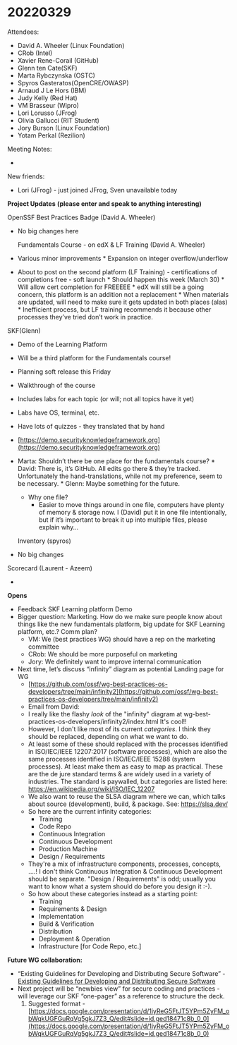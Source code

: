 # 20220329

Attendees:

* David A. Wheeler (Linux Foundation)
* CRob (Intel)
* Xavier Rene-Corail (GitHub)
* Glenn ten Cate(SKF)
* Marta Rybczynska (OSTC)
* Spyros Gasteratos(OpenCRE/OWASP)
* Arnaud J Le Hors (IBM)
* Judy Kelly (Red Hat)
* VM Brasseur (Wipro)
* Lori Lorusso (JFrog)
* Olivia Gallucci (RIT Student) 
* Jory Burson (Linux Foundation)
* Yotam Perkal (Rezilion)

Meeting Notes:

* 

New friends:

* Lori (JFrog) - just joined JFrog, Sven unavailable today

**Project Updates**
**(please enter and speak to anything interesting)**

OpenSSF Best Practices Badge (David A. Wheeler)

* No big changes here

    Fundamentals Course - on edX & LF Training (David A. Wheeler)

* Various minor improvements
        * Expansion on integer overflow/underflow
* About to post on the second platform (LF Training) - certifications of completions free - soft launch
        * Should happen this week (March 30)
        * Will allow cert completion for FREEEEE
        * edX will still be a going concern, this platform is an addition not a replacement
        * When materials are updated, will need to make sure it gets updated in both places (alas)
            * Inefficient process, but LF training recommends it because other processes they’ve tried don’t work in practice.

SKF(Glenn)

* Demo of the Learning Platform
* Will be a third platform for the Fundamentals course!
* Planning soft release this Friday
* Walkthrough of the course
* Includes labs for each topic (or will; not all topics have it yet) 
* Labs have OS, terminal, etc.
* Have lots of quizzes - they translated that by hand
* [https://demo.securityknowledgeframework.org](https://demo.securityknowledgeframework.org)
* Marta: Shouldn’t there be one place for the fundamentals course?
        * David: There is, it’s GitHub. All edits go there & they’re tracked. Unfortunately the hand-translations, while not my preference, seem to be necessary.
        * Glenn: Maybe something for the future.
    * Why one file?
        * Easier to move things around in one file, computers have plenty of memory & storage now. I (David) put it in one file intentionally, but if it’s important to break it up into multiple files, please explain why…

    Inventory (spyros)

* No big changes

Scorecard (Laurent - Azeem)

* 

**Opens**

* Feedback SKF Learning platform Demo
* Bigger question: Marketing. How do we make sure people know about things like the new fundamentals platform, big update for SKF Learning platform, etc.? Comm plan?
    * VM: We (best practices WG) should have a rep on the marketing committee
    * CRob: We should be more purposeful on marketing
    * Jory: We definitely want to improve internal communication
* Next time, let’s discuss “infinity” diagram as potential Landing page for WG
    * [https://github.com/ossf/wg-best-practices-os-developers/tree/main/infinity2](https://github.com/ossf/wg-best-practices-os-developers/tree/main/infinity2) 
    * Email from David: 
    * I really like the flashy *look* of the "infinity" diagram at wg-best-practices-os-developers/infinity2/index.html It's cool!!
    * However, I don't like most of its current *categories*. I think they should be replaced, depending on what we want to do.
    * At least some of these should replaced with the processes identified in ISO/IEC/IEEE 12207:2017 (software processes), which are also the same processes identified in ISO/IEC/IEEE 15288 (system processes). At least make them as easy to map as practical. These are the de jure standard terms & are widely used in a variety of industries. The standard is paywalled, but categories are listed here: https://en.wikipedia.org/wiki/ISO/IEC_12207
    * We also want to reuse the SLSA diagram where we can, which talks about source (development), build, & package. See: https://slsa.dev/
    * So here are the current infinity categories:
      * Training
      * Code Repo
      * Continuous Integration
      * Continuous Development
      * Production Machine
      * Design / Requirements
    * They're a mix of infrastructure components, processes, concepts, ....! I don't think Continuous Integration & Continuous Development should be separate. "Design / Requirements" is odd; usually you want to know what a system should do before you design it :-).
    * So how about these categories instead as a starting point:
      * Training
      * Requirements & Design
      * Implementation
      * Build & Verification
      * Distribution
      * Deployment & Operation
      * Infrastructure [for Code Repo, etc.]

**Future WG collaboration:**

* “Existing Guidelines for Developing and Distributing Secure Software” - [Existing Guidelines for Developing and Distributing Secure Software](https://docs.google.com/document/d/11bRB-Q_j9sj19EEC32-ijMiEHERPRwZRVWE9HwNr2pc/edit)
* Next project will be “newbies view” for secure coding and practices - will leverage our SKF “one-pager” as a reference to structure the deck.
    1. Suggested format - [https://docs.google.com/presentation/d/1iyReG5FtJT5YPm5ZyFM_obWqkUGFGuRqVg5gkJ7Z3_Q/edit#slide=id.ged18471c8b_0_0](https://docs.google.com/presentation/d/1iyReG5FtJT5YPm5ZyFM_obWqkUGFGuRqVg5gkJ7Z3_Q/edit#slide=id.ged18471c8b_0_0)
     